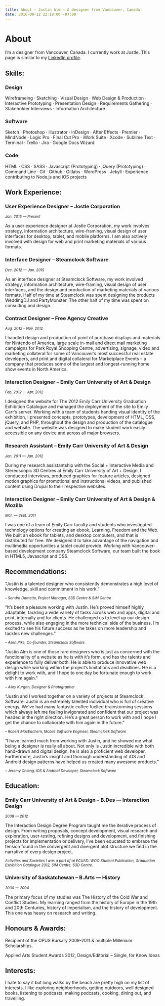 ```yaml
---
title: About — Justin Alm — A designer from Vancouver, Canada.
date: 2016-09-12 22:19:00 -07:00
---
```


# __About__

I’m a designer from Vancouver, Canada. I currently work at Jostle. This page is similar to my [LinkedIn profile](https://www.linkedin.com/in/justin-alm-8611b412/).

## __Skills__:

### Design

Wireframeing · Sketching · Visual Design · Web Design & Production · Interactive Prototyping · Presentation Design · Requirements Gathering · Stakeholder Interviews · Information Architecture

### Software

Sketch · Photoshop · Illustrator · InDesign · After Effects · Premier · MindNode · Logic Pro · Final Cut Pro · iWork Suite · Xcode · Sublime Text · Terminal · Trello · Jira · Google Docs Wizard

### Code

HTML · CSS · SASS · Javascript (Prototyping) · jQuery (Prototyping) · Command Line · Git · Github · Gitlabs · WordPress · Jekyll · Experience contributing to Node.js and iOS projects

## __Work Experience__:

### User Experience Designer – Jostle Corporation

<sup>_Jan. 2015 — Present_</sup>

As a user experience designer at Jostle Corporation, my work involves strategy, information architecture, wire-framing, visual design of user interfaces for desktop, tablet, and mobile platforms. I am also actively involved with design for web and print marketing materials of various formats.

### Interface Designer – Steamclock Software

<sup>_Dec. 2012 — Jan. 2015_</sup>

As an interface designer at Steamclock Software, my work involved strategy, information architecture, wire-framing, visual design of user interfaces, and the design and production of marketing materials of various formats. Half of my time at Steamclock was spent designing the products WeddingDJ and PartyMonster. The other half of my time was spent on consulting and design.

### Contract Designer – Free Agency Creative

<sup>_Aug. 2012 – Nov. 2012_</sup>

I handled design and production of point of purchase displays and materials for Nintendo of America, large scale in-mall and direct mail marketing campaigns for Park Royal Shopping Centre, advertising, signage, video and marketing collateral for some of Vancouver’s most successful real estate developers, and print and digital collateral for Marketplace Events – a company that produces some of the largest and longest-running home show events in North America.

### Interaction Designer – Emily Carr University of Art & Design

<sup>_Feb. 2012 — Apr. 2012_</sup>

I designed the website for The 2012 Emily Carr University Graduation Exhibition Catalogue and managed the deployment of the site to Emily Carr’s server. Working with a team of students handing visual identity of the exhibition, I presented concepts, prototypes, development of HTML, CSS, jQuery, and PHP, throughout the design and production of the catalogue and website. The website was designed to make student work easily accessible on any device and across all major browsers.

### Research Assistant – Emily Carr University of Art & Design

<sup>_Jan. 2011 — Jan. 2012_</sup>

During my research assistantship with the Social + Interactive Media and Stereoscopic 3D Centres at Emily Carr University of Art + Design, I conducted interviews, produced graphics for feature articles, designed motion graphics for promotional and instructional videos, and published content using Drupal to their respective websites.

### Interaction Designer – Emily Carr University of Art & Design & Mozilla

<sup>_Mar. — Sept. 2011_</sup>

I was one of a team of Emily Carr faculty and students who investigated technology options for creating an ebook, Learning, Freedom and the Web. We built an ebook for tablets, and desktop computers, and that is distributed for free. We designed it to take advantage of the navigation and multimedia opportunities a tablet could provide. Working with Vancouver-based development company Steamclock Software, our team built the book in HTML5, Javascript and CSS.

## __Recommendations__:

“Justin is a talented designer who consistently demonstrates a high level of knowledge, skill and commitment in his work.”

<sup>_– Sandra Dametto, Project Manager, S3D Centre & SIM Centre_</sup>

“It’s been a pleasure working with Justin. He’s proved himself highly adaptable, tackling a wide variety of tasks across web and apps, digital and print, internally and for clients. He challenged us to level up our design process, while also engaging in the more technical side of the business. I’m excited to see his future success as he takes on more leadership and tackles new challenges.”
 
<sup>_– Allen Pike, Co-founder, Steamclock Software_</sup>

“Justin Alm is one of those rare designers who is just as concerned with the functionality of a website as he is with it’s form, and has the talents and experience to fully deliver both. He is able to produce innovative web design while working within the project’s limitations and deadlines. He is a delight to work with, and I hope to one day be fortunate enough to work with him again.”

<sup>_– Alley Kurgan, Designer & Photographer_</sup>

“Justin and I worked together on a variety of projects at Steamclock Software. Justin is an extremely talented individual who is full of creative energy. We’ve had many fantastic coffee fuelled brainstorming sessions which always left me feeling invigorated and confident that our project was headed in the right direction. He’s a great person to work with and I hope I get the chance to collaborate with him again in the future.”

<sup>_– Robert MacEachern, Mobile Software Engineer, Steamclock Software_</sup>

“I have learned much from working with Justin, and he showed me what being a designer is really all about. Not only is Justin incredible with both hand-drawn and digital design, he is also a proficient web developer. Furthermore, Justin’s insight and thorough understanding of iOS and Android design patterns have helped us created many awesome products.”

    
<sup>_– Jeremy Chiang, iOS & Android Developer, Steamclock Software_</sup>

## __Education__:

### Emily Carr University of Art & Design – B.Des — Interaction Design

<sup>_2008 — 2012_</sup>

The Interaction Design Degree Program taught me the iterative process of design. From writing proposals, concept development, visual research and exploration, user-testing, refining designs and development, and finishing projects for implementation or delivery, I’ve been educated to embrace the tension found in the convergent and divergent plot structure we find in the narrative of every design project.

<sup>_Activities and Societies I was a part of at ECUAD: WOO Student Publication, Graduation Exhibition Catalogue 2012, SIM Centre, S3D Centre._</sup>

### University of Saskatchewan – B.Arts — History

<sup>_2000 — 2004_</sup>

The primary focus of my studies was The History of the Cold War and Conflict Studies. My learning ranged from the history of Europe in the 19th and 20th Centuries, history of imperialism, and the history of development. This one was heavy on research and writing.

## __Honours & Awards__:

Recipient of the OPUS Bursary 2009-2011 & multiple Millenium Scholarships.

Applied Arts Student Awards 2012, Design/Editorial – Single, for Know Ideas

## __Interests__:

I hate to say it but long walks by the beach are pretty high on my list of interests. I like exploring neighborhoods, getting outdoors, well designed books, listening to podcasts, making podcasts, cooking, dining out, and travelling.